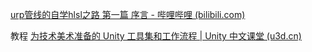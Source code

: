 [urp管线的自学hlsl之路 第一篇 序言 - 哔哩哔哩 (bilibili.com)](https://www.bilibili.com/read/cv6382907?spm_id_from=333.999.0.0)


教程
[为技术美术准备的 Unity 工具集和工作流程 | Unity 中文课堂 (u3d.cn)](https://learn.u3d.cn/tutorial/unity-ta-tools)